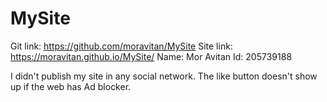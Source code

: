 # MySite
Git link: https://github.com/moravitan/MySite
Site link: https://moravitan.github.io/MySite/
Name: Mor Avitan
Id: 205739188

I didn't publish my site in any social network.
The like button doesn't show up if the web has Ad blocker.
